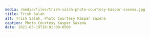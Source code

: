 ```yaml
---
media: /media/files/trish-salah-photo-courtesy-kaspar-saxena.jpg
title: Trish Salah
alt: Trish Salah, Photo Courtesy Kaspar Saxena
caption: Photo Courtesy Kaspar Saxena
date: 2021-03-19T16:01:00-0500
---
```

